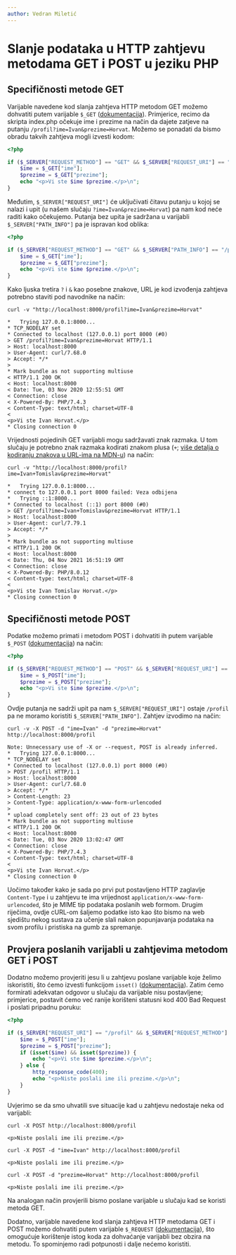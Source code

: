 ```yaml
---
author: Vedran Miletić
---
```


# Slanje podataka u HTTP zahtjevu metodama GET i POST u jeziku PHP

## Specifičnosti metode GET

Varijable navedene kod slanja zahtjeva HTTP metodom GET možemo dohvatiti putem varijable `$_GET` ([dokumentacija](https://www.php.net/manual/en/reserved.variables.get.php)). Primjerice, recimo da skripta index.php očekuje ime i prezime na način da dajete zatjeve na putanju `/profil?ime=Ivan&prezime=Horvat`. Možemo se ponadati da bismo obradu takvih zahtjeva mogli izvesti kodom:

``` php
<?php

if ($_SERVER["REQUEST_METHOD"] == "GET" && $_SERVER["REQUEST_URI"] == "/profil") {
    $ime = $_GET["ime"];
    $prezime = $_GET["prezime"];
    echo "<p>Vi ste $ime $prezime.</p>\n";
}
```

Međutim, `$_SERVER["REQUEST_URI"]` će uključivati čitavu putanju u kojoj se nalazi i upit (u našem slučaju `?ime=Ivan&prezime=Horvat`) pa nam kod neće raditi kako očekujemo. Putanja bez upita je sadržana u varijabli `$_SERVER["PATH_INFO"]` pa je ispravan kod oblika:

``` php
<?php

if ($_SERVER["REQUEST_METHOD"] == "GET" && $_SERVER["PATH_INFO"] == "/profil") {
    $ime = $_GET["ime"];
    $prezime = $_GET["prezime"];
    echo "<p>Vi ste $ime $prezime.</p>\n";
}
```

Kako ljuska tretira `?` i `&` kao posebne znakove, URL je kod izvođenja zahtjeva potrebno staviti pod navodnike na način:

``` shell
curl -v "http://localhost:8000/profil?ime=Ivan&prezime=Horvat"
```

``` shell-session
*   Trying 127.0.0.1:8000...
* TCP_NODELAY set
* Connected to localhost (127.0.0.1) port 8000 (#0)
> GET /profil?ime=Ivan&prezime=Horvat HTTP/1.1
> Host: localhost:8000
> User-Agent: curl/7.68.0
> Accept: */*
>
* Mark bundle as not supporting multiuse
< HTTP/1.1 200 OK
< Host: localhost:8000
< Date: Tue, 03 Nov 2020 12:55:51 GMT
< Connection: close
< X-Powered-By: PHP/7.4.3
< Content-Type: text/html; charset=UTF-8
<
<p>Vi ste Ivan Horvat.</p>
* Closing connection 0
```

Vrijednosti pojedinih GET varijabli mogu sadržavati znak razmaka. U tom slučaju je potrebno znak razmaka kodirati znakom plusa (`+`; [više detalja o kodiranju znakova u URL-ima na MDN-u](https://developer.mozilla.org/en-US/docs/Glossary/percent-encoding)) na način:

``` shell
curl -v "http://localhost:8000/profil?ime=Ivan+Tomislav&prezime=Horvat"
```

``` shell-session
*   Trying 127.0.0.1:8000...
* connect to 127.0.0.1 port 8000 failed: Veza odbijena
*   Trying ::1:8000...
* Connected to localhost (::1) port 8000 (#0)
> GET /profil?ime=Ivan+Tomislav&prezime=Horvat HTTP/1.1
> Host: localhost:8000
> User-Agent: curl/7.79.1
> Accept: */*
>
* Mark bundle as not supporting multiuse
< HTTP/1.1 200 OK
< Host: localhost:8000
< Date: Thu, 04 Nov 2021 16:51:19 GMT
< Connection: close
< X-Powered-By: PHP/8.0.12
< Content-type: text/html; charset=UTF-8
<
<p>Vi ste Ivan Tomislav Horvat.</p>
* Closing connection 0
```

## Specifičnosti metode POST

Podatke možemo primati i metodom POST i dohvatiti ih putem varijable `$_POST` ([dokumentacija](https://www.php.net/manual/en/reserved.variables.post.php)) na način:

``` php
<?php

if ($_SERVER["REQUEST_METHOD"] == "POST" && $_SERVER["REQUEST_URI"] == "/profil") {
    $ime = $_POST["ime"];
    $prezime = $_POST["prezime"];
    echo "<p>Vi ste $ime $prezime.</p>\n";
}
```

Ovdje putanja ne sadrži upit pa nam `$_SERVER["REQUEST_URI"]` ostaje `/profil` pa ne moramo koristiti `$_SERVER["PATH_INFO"]`. Zahtjev izvodimo na način:

``` shell
curl -v -X POST -d "ime=Ivan" -d "prezime=Horvat" http://localhost:8000/profil
```

``` shell-session
Note: Unnecessary use of -X or --request, POST is already inferred.
*   Trying 127.0.0.1:8000...
* TCP_NODELAY set
* Connected to localhost (127.0.0.1) port 8000 (#0)
> POST /profil HTTP/1.1
> Host: localhost:8000
> User-Agent: curl/7.68.0
> Accept: */*
> Content-Length: 23
> Content-Type: application/x-www-form-urlencoded
>
* upload completely sent off: 23 out of 23 bytes
* Mark bundle as not supporting multiuse
< HTTP/1.1 200 OK
< Host: localhost:8000
< Date: Tue, 03 Nov 2020 13:02:47 GMT
< Connection: close
< X-Powered-By: PHP/7.4.3
< Content-Type: text/html; charset=UTF-8
<
<p>Vi ste Ivan Horvat.</p>
* Closing connection 0
```

Uočimo također kako je sada po prvi put postavljeno HTTP zaglavlje `Content-Type` i u zahtjevu te ima vrijednost `application/x-www-form-urlencoded`, što je MIME tip podataka poslanih web formom. Drugim riječima, ovdje cURL-om šaljemo podatke isto kao što bismo na web sjedištu nekog sustava za učenje slali nakon popunjavanja podataka na svom profilu i pristiska na gumb za spremanje.

## Provjera poslanih varijabli u zahtjevima metodom GET i POST

Dodatno možemo provjeriti jesu li u zahtjevu poslane varijable koje želimo iskoristiti, što ćemo izvesti funkcijom `isset()` ([dokumentacija](https://www.php.net/manual/en/function.isset.php)). Zatim ćemo formirati adekvatan odgovor u slučaju da varijable nisu postavljene; primjerice, postavit ćemo već ranije korišteni statusni kod 400 Bad Request i poslati pripadnu poruku:

``` php
<?php

if ($_SERVER["REQUEST_URI"] == "/profil" && $_SERVER["REQUEST_METHOD"] == "POST") {
    $ime = $_POST["ime"];
    $prezime = $_POST["prezime"];
    if (isset($ime) && isset($prezime)) {
        echo "<p>Vi ste $ime $prezime.</p>\n";
    } else {
        http_response_code(400);
        echo "<p>Niste poslali ime ili prezime.</p>\n";
    }
}
```

Uvjerimo se da smo uhvatili sve situacije kad u zahtjevu nedostaje neka od varijabli:

``` shell
curl -X POST http://localhost:8000/profil
```

``` shell-session
<p>Niste poslali ime ili prezime.</p>
```

``` shell
curl -X POST -d "ime=Ivan" http://localhost:8000/profil
```

``` shell-session
<p>Niste poslali ime ili prezime.</p>
```

``` shell
curl -X POST -d "prezime=Horvat" http://localhost:8000/profil
```

``` shell-session
<p>Niste poslali ime ili prezime.</p>
```

Na analogan način provjerili bismo poslane varijable u slučaju kad se koristi metoda GET.

Dodatno, varijable navedene kod slanja zahtjeva HTTP metodama GET i POST možemo dohvatiti putem varijable `$_REQUEST` ([dokumentacija](https://www.php.net/manual/en/reserved.variables.request.php)), što omogućuje korištenje istog koda za dohvaćanje varijabli bez obzira na metodu. To spominjemo radi potpunosti i dalje nećemo koristiti.
